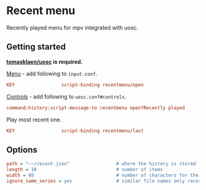 # Recent menu

Recently played menu for mpv integrated with uosc.

## Getting started

**[tomasklaen/uosc](https://github.com/tomasklaen/uosc) is required.**

[Menu](https://github.com/tomasklaen/uosc#adding-items-to-menu) - add following to `input.conf`.

```ini
KEY                 script-binding recentmenu/open                      #! Recently played
```

[Controls](https://github.com/tomasklaen/uosc#set-prop-value) - add following to `uosc.conf#controls`.

```ini
command:history:script-message-to recentmenu open?Recently played
```

Play most recent one.

```ini
KEY                 script-binding recentmenu/last
```

## Options

```ini
path = "~~/recent.json"                 # where the history is stored
length = 10                             # number of items
width = 88                              # number of characters for the item
ignore_same_series = yes                # similar file names only record the most recent one
```
